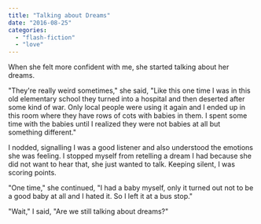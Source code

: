 ```yaml
---
title: "Talking about Dreams"
date: "2016-08-25"
categories: 
  - "flash-fiction"
  - "love"
---
```


When she felt more confident with me, she started talking about her dreams.

"They're really weird sometimes," she said, "Like this one time I was in this old elementary school they turned into a hospital and then deserted after some kind of war. Only local people were using it again and I ended up in this room where they have rows of cots with babies in them. I spent some time with the babies until I realized they were not babies at all but something different."

I nodded, signalling I was a good listener and also understood the emotions she was feeling. I stopped myself from retelling a dream I had because she did not want to hear that, she just wanted to talk. Keeping silent, I was scoring points.

"One time," she continued, "I had a baby myself, only it turned out not to be a good baby at all and I hated it. So I left it at a bus stop."

"Wait," I said, "Are we still talking about dreams?"
